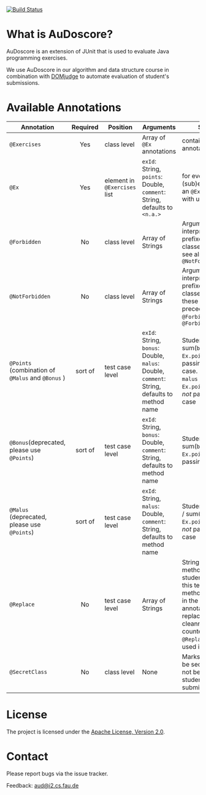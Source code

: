 [![Build Status](https://travis-ci.org/FAU-Inf2/AuDoscore.svg?branch=master)](https://travis-ci.org/FAU-Inf2/AuDoscore)

What is AuDoscore?
=======
AuDoscore is an extension of JUnit that is used to evaluate Java programming exercises.

We use AuDoscore in our algorithm and data structure course in combination with
[DOMjudge](http://www.domjudge.org) to automate evaluation of student's
submissions.

Available Annotations
=======

| Annotation | Required | Position | Arguments | Semantics |
|------------|:--------:|----------|-----------|-----------|
| `@Exercises` | Yes    | class level | Array of `@Ex` annotations | contains a list of `@Ex` annotations; see `@Ex` |
| `@Ex` | Yes | element in `@Exercises` list | `exId`: String, `points`: Double, `comment`: String, defaults to `<n.a.>` | for every (sub)exercise, create an `@Ex` annotation with unique `exID` |
| `@Forbidden` | No | class level | Array of Strings | Arguments are interpreted as prefixes of forbidden classes/methods/etc., see also `@NotForbidden` |
| `@NotForbidden` | No | class level | Array of Strings | Arguments are interpreted as prefixes of allowed classes/methods/etc., these take precedence over `@Forbidden`; see also `@Forbidden` |
| `@Points` (combination of `@Malus` and `@Bonus` ) | sort of | test case level | `exId`: String, `bonus`: Double, `malus`: Double, `comment`: String, defaults to method name | Student earns `bonus` / sum(`bonus`) * `Ex.points` points for passing this test case. Student looses `malus` / sum(`bonus`) * `Ex.points` points for *not* passing this test case |
| `@Bonus`(deprecated, please use `@Points`) | sort of | test case level | `exId`: String, `bonus`: Double, `comment`: String, defaults to method name | Student earns `bonus` / sum(`bonus`) * `Ex.points` points for passing this test case |
| `@Malus` (deprecated, please use `@Points`) | sort of | test case level | `exId`: String, `malus`: Double, `comment`: String, defaults to method name | Student looses `malus` / sum(`bonus`) * `Ex.points` points for *not* passing this test case |
| `@Replace` | No | test case level | Array of Strings | Strings refer to methods in the student's code. For this test case, all methods mentioned in the `@Replace` annotation will be replaced with their cleanroom counterparts. Note: `@Replace` can only be used in secret tests|
| `@SecretClass` | No | class level | None | Marks a test class to be secret. Results will not be shown to students before the submission deadline. |

License
=======

The project is licensed under the [Apache License, Version 2.0](http://www.apache.org/licenses/LICENSE-2.0).

Contact
=======

Please report bugs via the issue tracker.

Feedback: [aud@i2.cs.fau.de](mailto:aud@i2.cs.fau.de)

